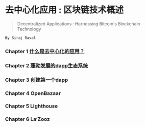 # 去中心化应用 : 区块链技术概述
> Decentralized Applications : Harnessing Bitcoin's Blockchain Technology  
```md
By Siraj Raval  
```

### Chapter 1 [什么是去中心化的应用？](chapter_1_what_is_dapp.md)
### Chapter 2 [蓬勃发展的dapp生态系统](chapter_2_flourishing_dapp_ecosystem.md)
### Chapter 3 创建第一个dapp
### Chapter 4 OpenBazaar
### Chapter 5 Lighthouse
### Chapter 6 La‘Zooz

